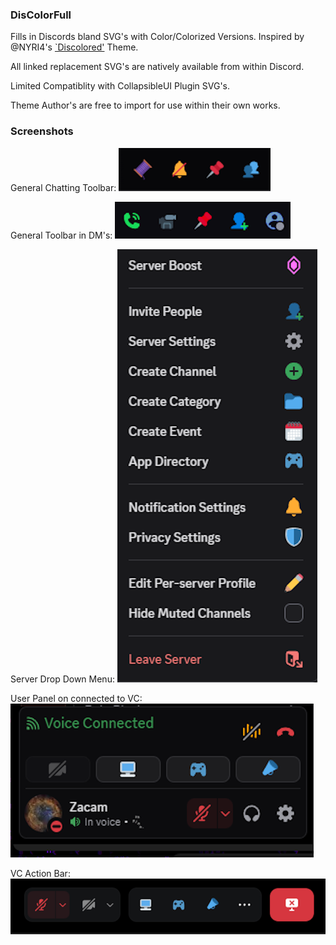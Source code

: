 ### DisColorFull
Fills in Discords bland SVG's with Color/Colorized Versions.
Inspired by @NYRI4's <a href="https://github.com/NYRI4/Discolored/">`Discolored'</a> Theme.

All linked replacement SVG's are natively available from within Discord.

Limited Compatiblity with CollapsibleUI Plugin SVG's.

Theme Author's are free to import for use within their own works.

### Screenshots

General Chatting Toolbar:
![](Chat.png)

General Toolbar in DM's:
![](DMs.png)

Server Drop Down Menu:
![](ServerDrop.png)

User Panel on connected to VC:
![](User-VC.png)

VC Action Bar:
![](VC-Bar.png)
